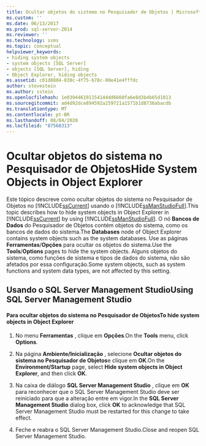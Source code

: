 ```yaml
---
title: Ocultar objetos do sistema no Pesquisador de Objetos | Microsoft Docs
ms.custom: ''
ms.date: 06/13/2017
ms.prod: sql-server-2014
ms.reviewer: ''
ms.technology: ssms
ms.topic: conceptual
helpviewer_keywords:
- hiding system objects
- system objects [SQL Server]
- objects [SQL Server], hiding
- Object Explorer, hiding objects
ms.assetid: c01d8804-838c-4f75-b78c-80e41e4fffdc
author: stevestein
ms.author: sstein
ms.openlocfilehash: 1e039446191154144dd6660fa6e8d3b4b65d1013
ms.sourcegitcommit: ad4d92dce894592a259721a1571b1d8736abacdb
ms.translationtype: MT
ms.contentlocale: pt-BR
ms.lasthandoff: 08/04/2020
ms.locfileid: "87568313"
---
```

# <a name="hide-system-objects-in-object-explorer"></a><span data-ttu-id="00a26-102">Ocultar objetos do sistema no Pesquisador de Objetos</span><span class="sxs-lookup"><span data-stu-id="00a26-102">Hide System Objects in Object Explorer</span></span>
  <span data-ttu-id="00a26-103">Este tópico descreve como ocultar objetos do sistema no Pesquisador de Objetos no [!INCLUDE[ssCurrent](../../includes/sscurrent-md.md)] usando o [!INCLUDE[ssManStudioFull](../../includes/ssmanstudiofull-md.md)].</span><span class="sxs-lookup"><span data-stu-id="00a26-103">This topic describes how to hide system objects in Object Explorer in [!INCLUDE[ssCurrent](../../includes/sscurrent-md.md)] by using [!INCLUDE[ssManStudioFull](../../includes/ssmanstudiofull-md.md)].</span></span> <span data-ttu-id="00a26-104">O nó **Bancos de Dados** do Pesquisador de Objetos contém objetos do sistema, como os bancos de dados do sistema.</span><span class="sxs-lookup"><span data-stu-id="00a26-104">The **Databases** node of Object Explorer contains system objects such as the system databases.</span></span> <span data-ttu-id="00a26-105">Use as páginas **Ferramentas**/**Opções** para ocultar os objetos do sistema.</span><span class="sxs-lookup"><span data-stu-id="00a26-105">Use the **Tools**/**Options** pages to hide the system objects.</span></span> <span data-ttu-id="00a26-106">Alguns objetos do sistema, como funções de sistema e tipos de dados do sistema, não são afetados por essa configuração.</span><span class="sxs-lookup"><span data-stu-id="00a26-106">Some system objects, such as system functions and system data types, are not affected by this setting.</span></span>  
  
##  <a name="using-sql-server-management-studio"></a><a name="SSMSProcedure"></a> <span data-ttu-id="00a26-107">Usando o SQL Server Management Studio</span><span class="sxs-lookup"><span data-stu-id="00a26-107">Using SQL Server Management Studio</span></span>  
  
#### <a name="to-hide-system-objects-in-object-explorer"></a><span data-ttu-id="00a26-108">Para ocultar objetos do sistema no Pesquisador de Objetos</span><span class="sxs-lookup"><span data-stu-id="00a26-108">To hide system objects in Object Explorer</span></span>  
  
1.  <span data-ttu-id="00a26-109">No menu **Ferramentas** , clique em **Opções**.</span><span class="sxs-lookup"><span data-stu-id="00a26-109">On the **Tools** menu, click **Options**.</span></span>  
  
2.  <span data-ttu-id="00a26-110">Na página **Ambiente/Inicialização** , selecione **Ocultar objetos do sistema no Pesquisador de Objetos**e clique em **OK**.</span><span class="sxs-lookup"><span data-stu-id="00a26-110">On the **Environment/Startup** page, select **Hide system objects in Object Explorer**, and then click **OK**.</span></span>  
  
3.  <span data-ttu-id="00a26-111">Na caixa de diálogo **SQL Server Management Studio** , clique em **OK** para reconhecer que o SQL Server Management Studio deve ser reiniciado para que a alteração entre em vigor.</span><span class="sxs-lookup"><span data-stu-id="00a26-111">In the **SQL Server Management Studio** dialog box, click **OK** to acknowledge that SQL Server Management Studio must be restarted for this change to take effect.</span></span>  
  
4.  <span data-ttu-id="00a26-112">Feche e reabra o SQL Server Management Studio.</span><span class="sxs-lookup"><span data-stu-id="00a26-112">Close and reopen SQL Server Management Studio.</span></span>  
  
  
